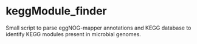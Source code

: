 # keggModule_finder
Small script to parse eggNOG-mapper annotations and KEGG database to identify KEGG modules present in microbial genomes.
